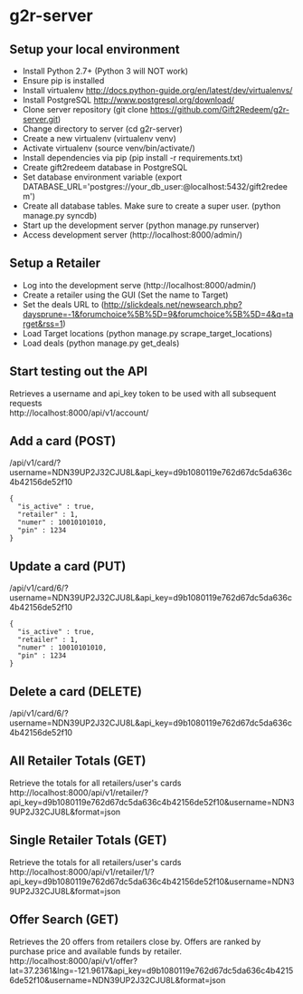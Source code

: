 g2r-server
==========

Setup your local environment
-----
* Install Python 2.7+ (Python 3 will NOT work)
* Ensure pip is installed
* Install virtualenv http://docs.python-guide.org/en/latest/dev/virtualenvs/
* Install PostgreSQL http://www.postgresql.org/download/
* Clone server repository (git clone https://github.com/Gift2Redeem/g2r-server.git)
* Change directory to server (cd g2r-server)
* Create a new virtualenv (virtualenv venv)
* Activate virtualenv (source venv/bin/activate/)
* Install dependencies via pip (pip install -r requirements.txt)
* Create gift2redeem database in PostgreSQL
* Set database environment variable (export DATABASE_URL='postgres://your_db_user:@localhost:5432/gift2redeem')
* Create all database tables. Make sure to create a super user. (python manage.py syncdb)
* Start up the development server (python manage.py runserver)
* Access development server (http://localhost:8000/admin/)

Setup a Retailer
------
* Log into the development serve (http://localhost:8000/admin/)
* Create a retailer using the GUI (Set the name to Target)
* Set the deals URL to (http://slickdeals.net/newsearch.php?daysprune=-1&forumchoice%5B%5D=9&forumchoice%5B%5D=4&q=target&rss=1)
* Load Target locations (python manage.py scrape_target_locations)
* Load deals (python manage.py get_deals)

Start testing out the API
------
Retrieves a username and api_key token to be used with all subsequent requests  
http://localhost:8000/api/v1/account/

Add a card (POST)
------
/api/v1/card/?username=NDN39UP2J32CJU8L&api_key=d9b1080119e762d67dc5da636c4b42156de52f10
```
{
  "is_active" : true,
  "retailer" : 1,
  "numer" : 10010101010,
  "pin" : 1234
}
```

Update a card (PUT)
------
/api/v1/card/6/?username=NDN39UP2J32CJU8L&api_key=d9b1080119e762d67dc5da636c4b42156de52f10
```
{
  "is_active" : true,
  "retailer" : 1,
  "numer" : 10010101010,
  "pin" : 1234
}
```

Delete a card (DELETE)
------
/api/v1/card/6/?username=NDN39UP2J32CJU8L&api_key=d9b1080119e762d67dc5da636c4b42156de52f10

All Retailer Totals (GET)
------
Retrieve the totals for all retailers/user's cards  
http://localhost:8000/api/v1/retailer/?api_key=d9b1080119e762d67dc5da636c4b42156de52f10&username=NDN39UP2J32CJU8L&format=json

Single Retailer Totals (GET)
------
Retrieve the totals for all retailers/user's cards  
http://localhost:8000/api/v1/retailer/1/?api_key=d9b1080119e762d67dc5da636c4b42156de52f10&username=NDN39UP2J32CJU8L&format=json


Offer Search (GET)
------
Retrieves the 20 offers from retailers close by. Offers are ranked by purchase price and available funds by retailer.  
http://localhost:8000/api/v1/offer?lat=37.2361&lng=-121.9617&api_key=d9b1080119e762d67dc5da636c4b42156de52f10&username=NDN39UP2J32CJU8L&format=json
